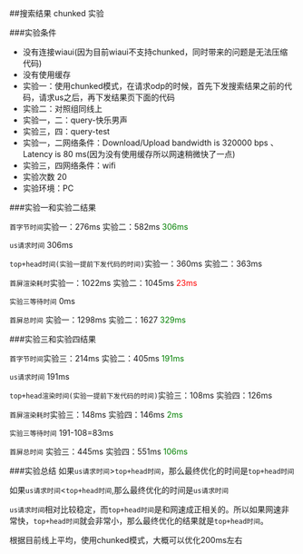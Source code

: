 <script>alert(test);</script>
##搜索结果 chunked 实验

###实验条件

* 没有连接wiaui(因为目前wiaui不支持chunked，同时带来的问题是无法压缩代码)
* 没有使用缓存
* 实验一：使用chunked模式，在请求odp的时候，首先下发搜索结果之前的代码，请求us之后，再下发结果页下面的代码
* 实验二：对照组同线上
* 实验一，二：query-快乐男声
* 实验三，四：query-test
* 实验一，二网络条件：Download/Upload bandwidth is 320000 bps 、Latency is 80 ms(因为没有使用缓存所以网速稍微快了一点)
* 实验三，四网络条件：wifi
* 实验次数 20
* 实验环境：PC

###实验一和实验二结果

`首字节时间`实验一：276ms 实验二：582ms <span style="color:green">306ms </span>

`us请求时间` 306ms

`top+head时间(实验一提前下发代码的时间)`实验一：360ms 实验二：363ms

`首屏渲染耗时`实验一：1022ms 实验二：1045ms <span style="color:red">23ms</span>

`实验三等待时间` 0ms

`首屏总时间` 实验一：1298ms 实验二：1627 <span style="color:green">329ms </span>

###实验三和实验四结果

`首字节时间`实验三：214ms 实验二：405ms <span style="color:green">191ms </span>

`us请求时间` 191ms

`top+head渲染时间(实验一提前下发代码的时间)`实验三：108ms 实验四：126ms

`首屏渲染耗时`实验三：148ms 实验四：146ms <span style="color:green">2ms</span>

`实验三等待时间` 191-108=83ms

`首屏总时间` 实验三：445ms 实验四：551ms <span style="color:green">106ms </span>

###实验总结
如果`us请求时间`>`top+head时间`，那么最终优化的时间是`top+head时间`

如果`us请求时间`<`top+head时间`,那么最终优化的时间是`us请求时间`

`us请求时间`相对比较稳定，而`top+head时间`是和网速成正相关的。所以如果网速非常快，`top+head时间`就会非常小，那么最终优化的结果就是`top+head时间`。

根据目前线上平均，使用chunked模式，大概可以优化200ms左右
